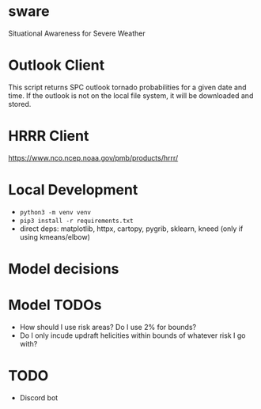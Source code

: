 # sware
Situational Awareness for Severe Weather

# Outlook Client
This script returns SPC outlook tornado probabilities for a given date and time. If the outlook is not on the local file system, it will be downloaded and stored.

# HRRR Client
https://www.nco.ncep.noaa.gov/pmb/products/hrrr/


# Local Development
- `python3 -m venv venv`
- `pip3 install -r requirements.txt`
- direct deps: matplotlib, httpx, cartopy, pygrib, sklearn, kneed (only if using kmeans/elbow)

# Model decisions

# Model TODOs
- How should I use risk areas? Do I use 2% for bounds?
- Do I only incude updraft helicities within bounds of whatever risk I go with?

# TODO
- Discord bot

